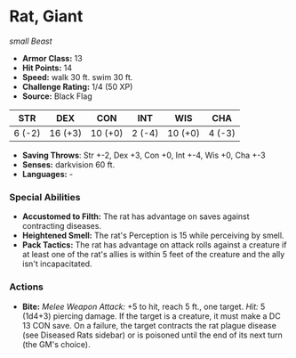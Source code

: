 # Rat, Giant

*small* *Beast*

- **Armor Class:** 13
- **Hit Points:** 14 
- **Speed:** walk 30 ft. swim 30 ft.
- **Challenge Rating:** 1/4 (50 XP)
- **Source:** Black Flag

| STR | DEX | CON | INT | WIS | CHA |
| --- | --- | --- | --- | --- | --- |
| 6 (-2) | 16 (+3) | 10 (+0) | 2 (-4) | 10 (+0) | 4 (-3) |

- **Saving Throws**: Str +-2, Dex +3, Con +0, Int +-4, Wis +0, Cha +-3
- **Senses:** darkvision 60 ft.
- **Languages:** -

### Special Abilities

- **Accustomed to Filth:** The rat has advantage on saves against contracting diseases.
- **Heightened Smell:** The rat's Perception is 15 while perceiving by smell.
- **Pack Tactics:** The rat has advantage on attack rolls against a creature if at least one of the rat's allies is within 5 feet of the creature and the ally isn't incapacitated.

### Actions

- **Bite:** _Melee Weapon Attack:_ +5 to hit, reach 5 ft., one target. _Hit:_ 5 (1d4+3) piercing damage. If the target is a creature, it must make a DC 13 CON save. On a failure, the target contracts the rat plague disease (see Diseased Rats sidebar) or is poisoned until the end of its next turn (the GM's choice).
